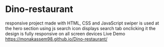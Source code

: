 # Dino-restaurant
responsive project 
made with HTML, CSS and JavaScript
swiper is used at the hero section using js
search icon displays search tab onclicking it
the design is fully responsive on all screen devices
Live Demo
https://monakassem98.github.io/Dino-restaurant/
